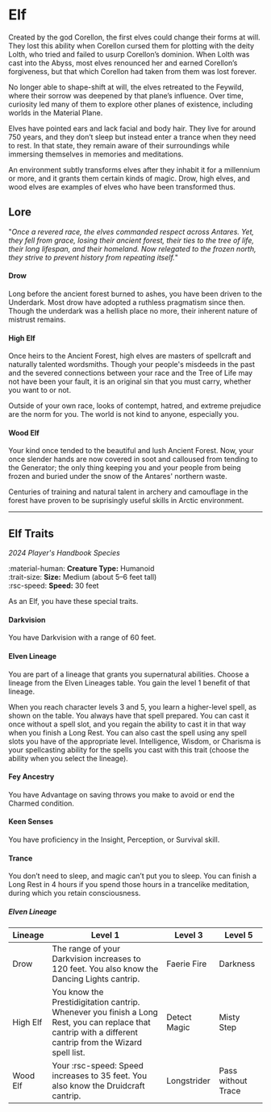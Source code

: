 # Elf

Created by the god Corellon, the first elves could change their forms at will. They lost this ability when Corellon cursed them for plotting with the deity Lolth, who tried and failed to usurp Corellon’s dominion. When Lolth was cast into the Abyss, most elves renounced her and earned Corellon’s forgiveness, but that which Corellon had taken from them was lost forever.

No longer able to shape-shift at will, the elves retreated to the Feywild, where their sorrow was deepened by that plane’s influence. Over time, curiosity led many of them to explore other planes of existence, including worlds in the Material Plane.

Elves have pointed ears and lack facial and body hair. They live for around 750 years, and they don’t sleep but instead enter a trance when they need to rest. In that state, they remain aware of their surroundings while immersing themselves in memories and meditations.

An environment subtly transforms elves after they inhabit it for a millennium or more, and it grants them certain kinds of magic. Drow, high elves, and wood elves are examples of elves who have been transformed thus.

## Lore

"*Once a revered race, the elves commanded respect across Antares. Yet, they fell from grace, losing their ancient forest, their ties to the tree of life, their long lifespan, and their homeland. Now relegated to the frozen north, they strive to prevent history from repeating itself.*"

#### Drow

Long before the ancient forest burned to ashes, you have been driven to the Underdark. Most drow have adopted a ruthless pragmatism since then. Though the underdark was a hellish place no more, their inherent nature of mistrust remains.

#### High Elf

Once heirs to the Ancient Forest, high elves are masters of spellcraft and naturally talented wordsmiths. Though your people's misdeeds in the past and the severed connections between your race and the Tree of Life may not have been your fault, it is an original sin that you must carry, whether you want to or not.

Outside of your own race, looks of contempt, hatred, and extreme prejudice are the norm for you. The world is not kind to anyone, especially you.

#### Wood Elf

Your kind once tended to the beautiful and lush Ancient Forest. Now, your once slender hands are now covered in soot and calloused from tending to the Generator; the only thing keeping you and your people from being frozen and buried under the snow of the Antares' northern waste.

Centuries of training and natural talent in archery and camouflage in the forest have proven to be suprisingly useful skills in Arctic environment.

---

## Elf Traits

*2024 Player's Handbook Species*

:material-human: **Creature Type:** Humanoid  
:trait-size: **Size:** Medium (about 5–6 feet tall)  
:rsc-speed: **Speed:** 30 feet

As an Elf, you have these special traits.

#### Darkvision

You have Darkvision with a range of 60 feet.

#### Elven Lineage

You are part of a lineage that grants you supernatural abilities. Choose a lineage from the Elven Lineages table. You gain the level 1 benefit of that lineage.

When you reach character levels 3 and 5, you learn a higher-level spell, as shown on the table. You always have that spell prepared. You can cast it once without a spell slot, and you regain the ability to cast it in that way when you finish a Long Rest. You can also cast the spell using any spell slots you have of the appropriate level. Intelligence, Wisdom, or Charisma is your spellcasting ability for the spells you cast with this trait (choose the ability when you select the lineage).

#### Fey Ancestry

You have Advantage on saving throws you make to avoid or end the Charmed condition.

#### Keen Senses

You have proficiency in the Insight, Perception, or Survival skill.

#### Trance

You don’t need to sleep, and magic can’t put you to sleep. You can finish a Long Rest in 4 hours if you spend those hours in a trancelike meditation, during which you retain consciousness.

##### Elven Lineage

| Lineage | Level 1 | Level 3 | Level 5 |
|---|---|---|---|
| Drow | The range of your Darkvision increases to 120 feet. You also know the Dancing Lights cantrip. | Faerie Fire | Darkness |
| High Elf | You know the Prestidigitation cantrip. Whenever you finish a Long Rest, you can replace that cantrip with a different cantrip from the Wizard spell list. | Detect Magic | Misty Step |
| Wood Elf | Your :rsc-speed: Speed increases to 35 feet. You also know the Druidcraft cantrip. | Longstrider | Pass without Trace |

